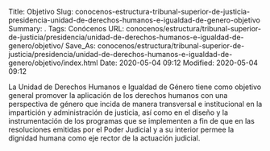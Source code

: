 Title: Objetivo
Slug: conocenos-estructura-tribunal-superior-de-justicia-presidencia-unidad-de-derechos-humanos-e-igualdad-de-genero-objetivo
Summary: .
Tags: Conócenos
URL: conocenos/estructura/tribunal-superior-de-justicia/presidencia/unidad-de-derechos-humanos-e-igualdad-de-genero/objetivo/
Save_As: conocenos/estructura/tribunal-superior-de-justicia/presidencia/unidad-de-derechos-humanos-e-igualdad-de-genero/objetivo/index.html
Date: 2020-05-04 09:12
Modified: 2020-05-04 09:12


La Unidad de Derechos Humanos e Igualdad de Género tiene como objetivo general promover la aplicación de los derechos humanos con una perspectiva de género que incida de manera transversal e institucional en la impartición y administración de justicia, así como en el diseño y la instrumentación de los programas que se implementen a fin de que en las resoluciones emitidas por el Poder Judicial y a su interior permee la dignidad humana como eje rector de la actuación judicial.



